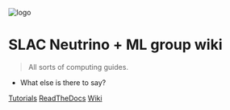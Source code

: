 ![logo](https://cdn.jsdelivr.net/npm/docsify-darklight-theme@latest/icons/docsify-darklight-theme-logo.png)

# SLAC Neutrino + ML group wiki

> All sorts of computing guides.

- What else is there to say?

[Tutorials](http://deeplearnphysics.org/lartpc_mlreco3d_tutorials)
[ReadTheDocs](http://lartpc-mlreco3d.readthedocs.io)
[Wiki](#welcome-to-nu-wiki)
